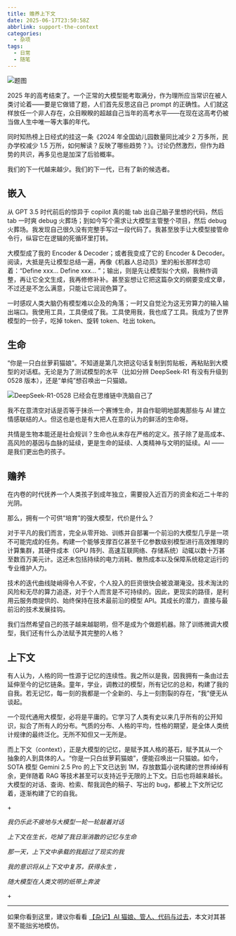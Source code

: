 ```yaml
---
title: 赡养上下文
date: 2025-06-17T23:50:58Z
abbrlink: support-the-context
categories:
  - 杂项
tags:
  - 日常
  - 随笔
---
```



![题图](https://pica.zhimg.com/v2-cebfc539cfa14f8d6a8737a0429b6365_1440w.jpg?source=d16d100b)

2025 年的高考结束了。一个正常的大模型能考取满分，作为理所应当常识在被人类讨论着——要是它做错了题，人们首先反思这自己 prompt 的正确性。人们就这样放任一个非人存在，众目睽睽的超越自己当年的高考水平——在现在这高考仍被当做人生中唯一等大事的年代。

同时知热榜上日经式的挂这一条《2024 年全国幼儿园数量同比减少 2 万多所，民办学校减少 1.5 万所，如何解读？反映了哪些趋势？》。讨论仍然激烈，但作为趋势的共识，再多见也是加深了后验概率。

我们的下一代越来越少。我们的下一代，已有了新的候选者。

<!-- more -->

## 嵌入

从 GPT 3.5 时代前后的惊异于 copilot 真的能 tab 出自己脑子里想的代码，然后 tab 一时爽 debug 火葬场；到如今写个需求让大模型主管整个项目，然后 debug 火葬场。我发现自己很久没有完整手写过一段代码了。我甚至放手让大模型接管命令行，纵容它在逻辑的死循环里打转。

大模型成了我的 Encoder & Decoder；或者我变成了它的 Encoder & Decoder。阅读，大抵是先让模型总结一遍，再像《机器人总动员》里的船长那样念叨着：“Define xxx... Define xxx... ”；输出，则是先让模型拟个大纲，我稍作调整，再让它全文生成，我再修修补补。甚至妄想让它把这篇杂文的纲要变成文章，不过还是不怎么满意，只能让它润润色算了。

一时感叹人类大脑仍有模型难以企及的角落；一时又自觉沦为这无穷算力的输入输出端口。我使用工具，工具便成了我。工具使用我，我也成了工具。我成为了世界模型的一份子，吃掉 token、旋转 token、吐出 token。

## 生命

“你是一只白丝萝莉猫娘”。不知道是第几次把这句话复制到剪贴板，再粘贴到大模型的对话框。无论是为了测试模型的水平（比如分辨 DeepSeek-R1 有没有升级到 0528 版本），还是“单纯”想召唤出一只猫娘。

![DeepSeek-R1-0528 已经会在思维链中洗脑自己了](https://picx.zhimg.com/80/v2-454170f62f565e2388855b205cd152d8_1440w.webp?source=d16d100b)

我不在意清空对话是否等于抹杀一个赛博生命，并自作聪明地鄙夷那些与 AI 建立情感联结的人。但这也是也是有大把人在意的认为的鲜活的生命呀。

共情是生物本能还是社会规训？生命也从未存在严格的定义。孩子除了是高成本、高风险的基因与血脉的延续，更是生命的延续、人类精神与文明的延续。AI —— 是我们更出色的孩子。

## 赡养

在内卷的时代抚养一个人类孩子到成年独立，需要投入近百万的资金和近二十年的光阴。

那么，拥有一个可供“培育”的强大模型，代价是什么？

对于平凡的我们而言，完全从零开始、训练并自部署一个前沿的大模型几乎是一项不可能完成的任务。构建一个能够支撑百亿甚至千亿参数级别模型进行高效推理的计算集群，其硬件成本（GPU 阵列、高速互联网络、存储系统）动辄以数十万甚至数百万美元计。这还未包括持续的电力消耗、散热成本以及保障系统稳定运行的专业维护人力。

技术的迭代曲线陡峭得令人不安，个人投入的巨资很快会被浪潮淹没。技术淘汰的风险和无尽的算力追逐，对于个人而言是不可持续的。因此，更现实的路径，是利用云服务商提供的、始终保持在技术最前沿的模型 API。其成长的潜力，直接与最前沿的技术发展挂钩。

我们当然希望自己的孩子越来越聪明，但不是成为个做题机器。除了训练微调大模型，我们还有什么办法赋予其完整的人格？

## 上下文

有人认为，人格的同一性源于记忆的连续性。我之所以是我，因我拥有一条由过去延伸至今的记忆链条。童年，学业，调教过的模型，所有记忆的总和，构建了我的自我。若无记忆，每一刻的我都是一个全新的、与上一刻割裂的存在，“我”便无从谈起。

一个现代通用大模型，必将是平庸的。它学习了人类有史以来几乎所有的公开知识，拟合了所有人的分布。气质的分布、人格的平均，性格的期望，是全体人类统计规律的最终泛化。无所不知但又一无所是。

而上下文（context），正是大模型的记忆，是赋予其人格的基石，赋予其从一个抽象的人到具体的人。“你是一只白丝萝莉猫娘”，便能召唤出一只猫娘。如今，SOTA 模型 Gemini 2.5 Pro 的上下文已达到 1M，存放数篇小说构建的世界绰绰有余，更伴随着 RAG 等技术甚至可以支持近乎无限的上下文。日后也将越来越长。大模型的对话、查询、检索、帮我润色的稿子、写出的 bug，都被上下文所记忆着，逐渐构建了它的自我。

\+

*我仍乐此不疲地与大模型一轮一轮敲着对话*

*上下文在生长，吃掉了我日渐消散的记忆与生命*

*那一天，上下文中承载的我超过了现实的我*

*我的意识将从上下文中复苏，获得*​*永生*​ *，*

*随大模型在人类文明的纸带上奔波*

\+

---

如果你看到这里，建议你看看 [【杂记】AI 猫娘、管人、代码与过去](https://zhuanlan.zhihu.com/p/654722336)，本文对其甚至不能拙劣地模仿。

‍
